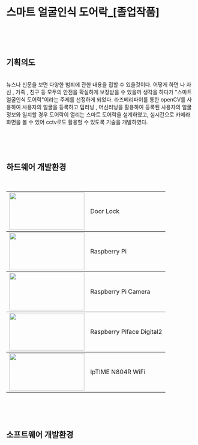 <h1>스마트 얼굴인식 도어락_[졸업작품]</h1>


<br/><br/><br/>

<h2>기획의도</h2>
<br/>
뉴스나 신문을 보면 다양한 범죄에 관한 내용을 접할 수 있을것이다. 어떻게 하면 나 자신 , 가족 , 친구 등 모두의 안전을 확실하게 보장받을 수 있을까 생각을 하다가 "스마트 얼굴인식 도어락"이라는 주제를 선정하게 되었다. 라즈베리파이를 통한 openCV를 사용하여 사용자의 얼굴을 등록하고 딥러닝 , 머신러닝을 활용하여 등록된 사용자의 얼굴정보와 일치할 경우 도어락이 열리는 스마트 도어락을 설계하였고, 실시간으로 카메라 화면을 볼 수 있어 cctv로도 활용할 수 있도록 기술을 개발하였다. 

<br/><br/><br/>

<h2>하드웨어 개발환경</h2>
<br/>

<table>
  <tbody>
  <td><img src="https://user-images.githubusercontent.com/106515028/221369924-e5df43d1-1ddf-4f8f-80f7-2d2f11ee8729.png"  width="200px" height="100px"/></td>
  <td>Door Lock</td>
  </tbody>
  <tbody>
  <td><img src="https://user-images.githubusercontent.com/106515028/221369983-0130eaf7-9f71-4bee-8f95-ca13196550fd.png"  width="200px" height="100px"/></td>
  <td>Raspberry Pi</td>
  </tbody>
  <tbody>
  <td><img src="https://user-images.githubusercontent.com/106515028/221370010-a0b62392-5068-4ebf-8335-37f0484719f1.png"  width="200px" height="100px"/></td>
  <td>Raspberry Pi Camera</td>
  </tbody>
  <tbody>
  <td><img src="https://user-images.githubusercontent.com/106515028/221370028-fc5f7ae2-edb7-4fa3-8539-3c2ddd340278.png"  width="200px" height="100px"/></td>
  <td>Raspberry Piface Digital2</td>
  </tbody>
  <tbody>
  <td><img src="https://user-images.githubusercontent.com/106515028/221370100-a34e928d-fc73-40d7-b48f-8e977c8e1542.png"  width="200px" height="100px"/></td>
  <td>IpTIME N804R WiFi</td>
  </tbody>
</table>

<br/><br/><br/>

<h2>소프트웨어 개발환경</h2>
<br/>



